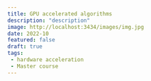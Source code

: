 ```yaml
---
title: GPU accelerated algorithms
description: "description"
image: http://localhost:3434/images/img.jpg
date: 2022-10
featured: false
draft: true
tags:
 - hardware acceleration
 - Master course
---
```


